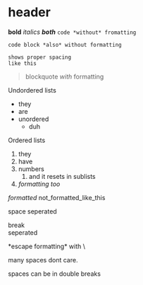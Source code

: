 # header

**bold** *italics* ***both*** `code *without* fromatting`

```
code block *also* without formatting

shows proper spacing
like this
```

> blockquote *with* formatting

Undordered lists
* they
* are
* unordered
    * duh

Ordered lists
1. they
2. have
1. numbers
    1. and it resets in sublists
2. *formatting too*

_formatted_ not_formatted_like_this

space
seperated

break  
seperated

\*escape formatting\* with \\

many   spaces   dont   care.
     
spaces can be in double breaks